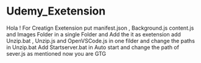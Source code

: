 ﻿# Udemy_Exetension
Hola !
For Creatign Exetension put manifest.json , Background.js content.js and Images Folder in a single Folder and Add the it as exetension 
add Unzip.bat , Unzip.js and OpenVSCode.js in one filder and change the paths in Unzip.bat 
Add Startserver.bat in Auto start and change the path of sever.js as mentioned 
now you are GTG 
